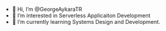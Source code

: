 - 👋 Hi, I’m @GeorgeAykaraTR
- 👀 I’m interested in Serverless Applicaiton Development
- 🌱 I’m currently learning Systems Design and Development.

<!---
GeorgeAykaraTR/GeorgeAykaraTR is a ✨ special ✨ repository because its `README.md` (this file) appears on your GitHub profile.
You can click the Preview link to take a look at your changes.
--->
